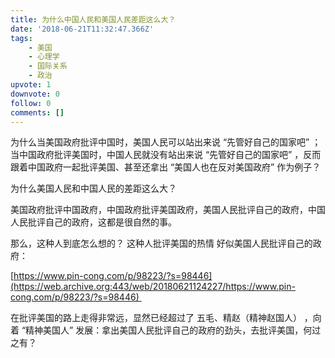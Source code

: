 ```yaml
---
title: 为什么中国人民和美国人民差距这么大？
date: '2018-06-21T11:32:47.366Z'
tags:
    - 美国
    - 心理学
    - 国际关系
    - 政治
upvote: 1
downvote: 0
follow: 0
comments: []
---
```


为什么当美国政府批评中国时，美国人民可以站出来说 “先管好自己的国家吧” ；当中国政府批评美国时，中国人民就没有站出来说 “先管好自己的国家吧” ，反而跟着中国政府一起批评美国、甚至还拿出 “美国人也在反对美国政府” 作为例子？

为什么美国人民和中国人民的差距这么大？

  

美国政府批评中国政府，中国政府批评美国政府，美国人民批评自己的政府，中国人民批评自己的政府，这都是很自然的事。

那么，这种人到底怎么想的？ 这种人批评美国的热情 好似美国人民批评自己的政府：

[https://www.pin-cong.com/p/98223/?s=98446](https://web.archive.org:443/web/20180621124227/https://www.pin-cong.com/p/98223/?s=98446) 

在批评美国的路上走得非常远，显然已经超过了 五毛、精赵（精神赵国人） ，向着 “精神美国人” 发展：拿出美国人民批评自己的政府的劲头，去批评美国，何过之有？
